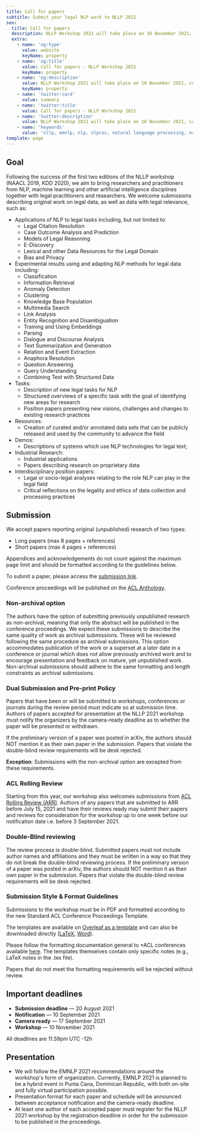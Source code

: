 ```yaml
---
title: Call for papers
subtitle: Submit your legal NLP work to NLLP 2021
seo:
  title: Call for papers
  description: NLLP Workshop 2021 will take place on 10 November 2021, co-located with EMNLP 2021. 
  extra:
    - name: 'og:type'
      value: website
      keyName: property
    - name: 'og:title'
      value: Call for papers - NLLP Workshop 2021
      keyName: property
    - name: 'og:description'
      value: NLLP Workshop 2021 will take place on 10 November 2021, co-located with EMNLP 2021.
      keyName: property
    - name: 'twitter:card'
      value: summary
    - name: 'twitter:title'
      value: Call for papers - NLLP Workshop 2021
    - name: 'twitter:description'
      value: NLLP Workshop 2021 will take place on 10 November 2021, co-located with EMNLP 2021.
    - name: 'keywords'
      value: 'nllp, emnlp, nlp, nlproc, natural language processing, natural legal language processing, legal text, legal domain language'
template: page
---
```


## Goal

Following the success of the first two editions of the NLLP workshop (NAACL 2019, KDD 2020), we aim to bring researchers and practitioners from NLP, machine learning and other artificial intelligence disciplines together with legal practitioners and researchers. We welcome submissions describing original work on legal data, as well as data with legal relevance, such as:

- Applications of NLP to legal tasks including, but not limited to:
  - Legal Citation Resolution
  - Case Outcome Analysis and Prediction
  - Models of Legal Reasoning
  - E-Discovery
  - Lexical and other Data Resources for the Legal Domain
  - Bias and Privacy
- Experimental results using and adapting NLP methods for legal data including:
  - Classification
  - Information Retrieval
  - Anomaly Detection
  - Clustering
  - Knowledge Base Population
  - Multimedia Search
  - Link Analysis
  - Entity Recognition and Disambiguation
  - Training and Using Embeddings
  - Parsing
  - Dialogue and Discourse Analysis
  - Text Summarization and Generation
  - Relation and Event Extraction
  - Anaphora Resolution
  - Question Answering
  - Query Understanding
  - Combining Text with Structured Data
- Tasks:
  - Description of new legal tasks for NLP
  - Structured overviews of a specific task with the goal of identifying new areas for research
  - Position papers presenting new visions, challenges and changes to existing research practices
- Resources:
  - Creation of curated and/or annotated data sets that can be publicly released and used by the community to advance the field
- Demos:
  - Descriptions of systems which use NLP technologies for legal text;
- Industrial Research:
  - Industrial applications
  - Papers describing research on proprietary data
- Interdisciplinary position papers:
  - Legal or socio-legal analyses relating to the role NLP can play in the legal field
  - Critical reflections on the legality and ethics of data collection and processing practices

## Submission

We accept papers reporting original (unpublished) research of two types:
- Long papers (max 8 pages + references)
- Short papers (max 4 pages + references)

Appendices and acknowledgements do not count against the maximum page limit and should be formatted according to the guidelines below.

To submit a paper, please access the [submission link](https://www.softconf.com/emnlp2021/NLLP).

Conference proceedings will be published on the [ACL Anthology](https://aclanthology.org/).

### Non-archival option

The authors have the option of submitting previously unpublished research as non-archival, meaning that only the abstract will be published in the conference proceedings. We expect these submissions to describe the same quality of work as archival submissions. These will be reviewed following the same procedure as archival submissions. This option accommodates publication of the work or a superset at a later date in a conference or journal which does not allow previously archived work and to encourage presentation and feedback on mature, yet unpublished work. Non-archival submissions should adhere to the same formatting and length constraints as archival submissions.

### Dual Submission and Pre-print Policy

Papers that have been or will be submitted to workshops, conferences or journals during the review period must indicate so at submission time. Authors of papers accepted for presentation at the NLLP 2021 workshop must notify the organizers by the camera-ready deadline as to whether the paper will be presented or withdrawn.

If the preliminary version of a paper was posted in arXiv, the authors should NOT mention it as their own paper in the submission. Papers that violate the double-blind review requirements will be desk rejected. 

**Exception**: Submissions with the non-archival option are excepted from these requirements. 

### ACL Rolling Review

Starting from this year, our workshop also welcomes submissions from [ACL Rolling Review (ARR)](https://aclrollingreview.org/). Authors of any papers that are submitted to ARR before July 15, 2021 and have their reviews ready may submit their papers and reviews for consideration for the workshop up to one week before our notification date i.e. before 3 September 2021.

### Double-Blind reviewing

The review process is double-blind. Submitted papers must not include author names and affiliations and they must be written in a way so that they do not break the double-blind reviewing process. If the preliminary version of a paper was posted in arXiv, the authors should NOT mention it as their own paper in the submission. Papers that violate the double-blind review requirements will be desk rejected.

### Submission Style & Format Guidelines

Submissions to the workshop must be in PDF and formatted according to the new Standard ACL Conference Proceedings Template.

The templates are available on [Overleaf as a template](https://www.overleaf.com/latex/templates/emnlp-2021-template/hqchdxrsnwjs) and can also be downloaded directly ([LaTeX](https://2021.emnlp.org/files/emnlp2021-latex.zip), [Word](https://2021.emnlp.org/files/emnlp2021.docx)).

Please follow the formatting documentation general to *ACL conferences available [here](https://acl-org.github.io/ACLPUB/formatting.html). The templates themselves contain only specific notes (e.g., LaTeX notes in the .tex file).

Papers that do not meet the formatting requirements will be rejected without review.

## Important deadlines

- **Submission deadline** ― 20 August 2021
- **Notification** ― 10 September 2021
- **Camera ready** ― 17 September 2021
- **Workshop** ― 10 November 2021

All deadlines are 11.59pm UTC -12h

## Presentation

- We will follow the EMNLP 2021 recommendations around the workshop's form of organization. Currently, EMNLP 2021 is planned to be a hybrid event in Punta Cana, Dominican Republic, with both on-site and fully virtual participation possible.
- Presentation format for each paper and schedule will be announced between acceptance notification and the camera-ready deadline.
- At least one author of each accepted paper must register for the NLLP 2021 workshop by the registration deadline in order for the submission to be published in the proceedings.
